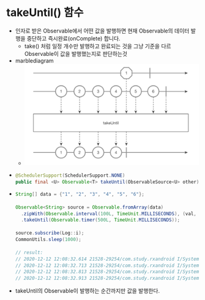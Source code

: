 takeUntil() 함수
===
* 인자로 받은 Observable에서 어떤 값을 발행하면 현재 Observable의 데이터 발행을 중단하고 즉시완료(onComplete) 합니다.
  * take() 처럼 일정 개수만 발행하고 완료되는 것을 그냥 기준을 다르 Observable이 값을 발행했는지로 판단하는것
* marblediagram
  * ![](img/marblediagram_takeUntil.png)
* ```java
  @SchedulerSupport(SchedulerSupport.NONE)
  public final <U> Observable<T> takeUntil(ObservableSource<U> other)
* ```java
  String[] data = {"1", "2", "3", "4", "5", "6"};

  Observable<String> source = Observable.fromArray(data)
    .zipWith(Observable.interval(100L, TimeUnit.MILLISECONDS), (val, notUsed) -> val)
    .takeUntil(Observable.timer(500L, TimeUnit.MILLISECONDS));

  source.subscribe(Log::i);
  CommonUtils.sleep(1000);

  // result:
  // 2020-12-12 12:08:32.614 21528-29254/com.study.rxandroid I/System.out: RxComputationThreadPool-2 | value = 1
  // 2020-12-12 12:08:32.713 21528-29254/com.study.rxandroid I/System.out: RxComputationThreadPool-2 | value = 2
  // 2020-12-12 12:08:32.813 21528-29254/com.study.rxandroid I/System.out: RxComputationThreadPool-2 | value = 3
  // 2020-12-12 12:08:32.913 21528-29254/com.study.rxandroid I/System.out: RxComputationThreadPool-2 | value = 4
* takeUntil의 Observable이 발행하는 순간까지만 값을 발행한다.
